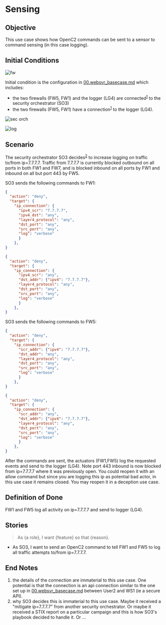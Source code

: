 # Sensing

## Objective
This use case shows how OpenC2 commands can be sent to a sensor to command sensing (in this case logging).

## Initial Conditions

![fw](https://raw.githubusercontent.com/oasis-tcs/openc2-lsc-usecases/master/sFractalConsulting/images/03.fw.png)

Initial condition is the configuration in [00.websvr_basecase.md](./00.websvr_basecase.md)
which includes:
  * the two firewalls (FW5, FW1) and the logger (LG4) are connected<sup>[1](#endnote1)</sup> to the security orchestrator (SO3)
  * the two firewalls (FW5, FW1) have a connection<sup>[1](#endnote1)</sup> to the logger (LG4).

![sec orch](https://raw.githubusercontent.com/oasis-tcs/openc2-lsc-usecases/master/sFractalConsulting/images/04.so.png)

![log](https://raw.githubusercontent.com/oasis-tcs/openc2-lsc-usecases/master/sFractalConsulting/images/05.log.png)

## Scenario

The security orchestrator SO3 decides<sup>[2](#endnote2)</sup>
to increase logging on traffic to/from ip=7.7.7.7. 
Traffic from 7.7.7.7 is currently blocked outbound on all ports in both FW1 and FW7, 
and is blocked inbound on all ports by FW1 and inbound on all but port 443 by FW5.

SO3 sends the following commands to FW1:
```json
{
  "action": "deny",
  "target": {
    "ip_connection": {
      "ipv4_scr": "7.7.7.7", 
      "ipv4_dst": "any",
      "layer4_protocol": "any", 
      "dst_port": "any",
      "src_port": "any",
      "log": "verbose"
      }
    },
}
```

```json
{
  "action": "deny",
  "target": {
    "ip_connection": {
      "ipv4_scr": "any",
      "dst_addr": {"ipv4": "7.7.7.7"}, 
      "layer4_protocol": "any", 
      "dst_port": "any",
      "src_port": "any",
      "log": "verbose"
      }
    },
}
```
SO3 sends the following commands to FW5:

```json
{
  "action": "deny",
  "target": {
    "ip_connection": {
      "scr_addr": {"ipv4": "7.7.7.7"}, 
      "dst_addr": "any",
      "layer4_protocol": "any", 
      "dst_port": "any",
      "src_port": "any",
      "log": "verbose"
      }
    },
}
```

```json
{
  "action": "deny",
  "target": {
    "ip_connection": {
      "scr_addr": "any",
      "dst_addr": {"ipv4": "7.7.7.7"}, 
      "layer4_protocol": "any", 
      "dst_port": "any",
      "src_port": "any",
      "log": "verbose"
      }
    },
}
```

After the commands are sent, the actuators (FW1,FW5) log the requested events 
and send to the logger (LG4).
Note port 443 inbound is now blocked from ip=7.7.7.7 
where it was previously open.
You could reopen it with an allow command but since you are logging this ip 
as potential bad actor, in this use case it remains closed.
You may reopen it in a deception use case.

## Definition of Done
FW1 and FW5 log all activity on ip=7.7.7.7 and send to logger (LG4).

## Stories
> As {a role}, I want {feature} so that {reason}.
  * As SO3, I want to send an OpenC2 command to tell FW1 and FW5 to log all traffic attempts to/from ip=7.7.7.7.

## End Notes
 1. <a name="endnote1">the</a> details of the connection are immaterial to this use case. One potential is that the connection is an api connection similar to the one set up in [00.websvr_basecase.md](./00.websvr_basecase.md) between User2 and WS1 (ie a secure API).
 2. <a name="endnote2">why</a> SO3 decides this is immaterial to this use case. Maybe it received a "mitigate ip=7.7.7.7" from another security orchestrator. Or maybe it received a STIX report on a particular campaign and this is how SO3's playbook decided to handle it. Or ...

